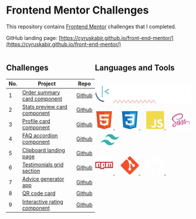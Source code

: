 # Frontend Mentor Challenges

This repository contains [Frontend Mentor](https://www.frontendmentor.io/challenges) challenges that I completed.

GitHub landing page: [https://cyruskabir.github.io/front-end-mentor/](https://cyruskabir.github.io/front-end-mentor/)

<div style="display:flex;justify-content:space-between">
<div>

## Challenges 

| No. | Project                                                                             | Repo |
| --- | ------------------------------------------------------------------------------------------------- | ---- |
| 1   | [Order summary card component](https://cyruskabir.github.io/front-end-mentor/order-summary-card)         | [Github](https://github.com/CyrusKabir/front-end-mentor/tree/main/order-summary-card) |
| 2   | [Stats preview card component](https://cyruskabir.github.io/front-end-mentor/stats-preview-card)         | [Github](https://github.com/CyrusKabir/front-end-mentor/tree/main/stats-preview-card) |
| 3   | [Profile card component](https://cyruskabir.github.io/front-end-mentor/profile-card)| [Github](https://github.com/CyrusKabir/front-end-mentor/tree/main/profile-card) |
| 4   | [FAQ accordion component](https://cyruskabir.github.io/front-end-mentor/faq-accordion-card)| [Github](https://github.com/CyrusKabir/front-end-mentor/tree/main/faq-accordion-card) |
| 5   | [Clipboard landing page](https://cyruskabir.github.io/front-end-mentor/clipboard-landing-page)| [Github](https://github.com/CyrusKabir/front-end-mentor/tree/main/clipboard-landing-page) |
| 6   | [Testimonials grid section](https://cyruskabir.github.io/front-end-mentor/testimonials-grid-section)| [Github](https://github.com/CyrusKabir/front-end-mentor/tree/main/testimonials-grid-section) |
| 7   | [Advice generator app](https://cyruskabir.github.io/front-end-mentor/advice-generator-app)| [Github](https://github.com/CyrusKabir/front-end-mentor/tree/main/advice-generator-app) |
| 8   | [QR code card](https://cyruskabir.github.io/front-end-mentor/qr-code-card)| [Github](https://github.com/CyrusKabir/front-end-mentor/tree/main/qr-code-card) |
| 9   | [Interactive rating component](https://cyruskabir.github.io/front-end-mentor/interactive-rating-card)| [Github](https://github.com/CyrusKabir/front-end-mentor/tree/main/interactive-rating-card) |

</div>
<div>

## Languages and Tools 
 <br>
 <a href="https://www.frontendmentor.io/" target="_blank" rel="noreferrer">
    <img
      src="./images/front-end-mentor-logo.svg"
      alt="front end mentor"
      width="350" 
      height="50"
    />
  </a>
  <br>
  <br>
  <a href="https://html.spec.whatwg.org/multipage/" target="_blank" rel="noreferrer">
    <img
      src="https://raw.githubusercontent.com/devicons/devicon/master/icons/html5/html5-original.svg"
      alt="html5"
      width="50"
      height="50"
    />
  </a>  
  &nbsp
  &nbsp
   <a href="https://www.w3.org/TR/css/" target="_blank" rel="noreferrer">
    <img
      src="https://raw.githubusercontent.com/devicons/devicon/master/icons/css3/css3-original.svg"
      alt="html5"
      width="50"
      height="50"
    />
  </a>
  &nbsp
  &nbsp
   <a href="https://developer.mozilla.org/en-US/docs/Web/JavaScript" target="_blank" rel="noreferrer">
    <img
      src="https://raw.githubusercontent.com/devicons/devicon/master/icons/javascript/javascript-plain.svg"
      alt="html5"
      width="50"
      height="50"
    />
  </a>
   &nbsp
  &nbsp
   <a href="https://sass-lang.com/documentation/" target="_blank" rel="noreferrer">
    <img
      src="https://raw.githubusercontent.com/devicons/devicon/master/icons/sass/sass-original.svg"
      alt="html5"
      width="50"
      height="50"
    />
  </a>
  &nbsp
  &nbsp
  <a href="https://docs.npmjs.com/" target="_blank" rel="noreferrer">
    <img
      src="https://raw.githubusercontent.com/devicons/devicon/master/icons/tailwindcss/tailwindcss-plain.svg"
      alt="html5"
      width="50"
      height="50"
    />
  </a>
  <br>
  <br>
  <a href="https://docs.npmjs.com/" target="_blank" rel="noreferrer">
    <img
      src="https://raw.githubusercontent.com/devicons/devicon/master/icons/npm/npm-original-wordmark.svg"
      alt="html5"
      width="50"
      height="50"
    />
  </a>
  &nbsp
  &nbsp
    <a href="https://git-scm.com/doc" target="_blank" rel="noreferrer">
    <img
      src="https://raw.githubusercontent.com/devicons/devicon/master/icons/git/git-plain.svg"
      alt="html5"
      width="50"
      height="50"
    />
  </a>
  &nbsp
  &nbsp
    <a href="https://docs.github.com/en/get-started" target="_blank" rel="noreferrer">
    <svg viewBox="0 0 128 128" width="50" height="50">
<g fill="#fff"><path fill-rule="evenodd" clip-rule="evenodd" d="M64 5.103c-33.347 0-60.388 27.035-60.388 60.388 0 26.682 17.303 49.317 41.297 57.303 3.017.56 4.125-1.31 4.125-2.905 0-1.44-.056-6.197-.082-11.243-16.8 3.653-20.345-7.125-20.345-7.125-2.747-6.98-6.705-8.836-6.705-8.836-5.48-3.748.413-3.67.413-3.67 6.063.425 9.257 6.223 9.257 6.223 5.386 9.23 14.127 6.562 17.573 5.02.542-3.903 2.107-6.568 3.834-8.076-13.413-1.525-27.514-6.704-27.514-29.843 0-6.593 2.36-11.98 6.223-16.21-.628-1.52-2.695-7.662.584-15.98 0 0 5.07-1.623 16.61 6.19C53.7 35 58.867 34.327 64 34.304c5.13.023 10.3.694 15.127 2.033 11.526-7.813 16.59-6.19 16.59-6.19 3.287 8.317 1.22 14.46.593 15.98 3.872 4.23 6.215 9.617 6.215 16.21 0 23.194-14.127 28.3-27.574 29.796 2.167 1.874 4.097 5.55 4.097 11.183 0 8.08-.07 14.583-.07 16.572 0 1.607 1.088 3.49 4.148 2.897 23.98-7.994 41.263-30.622 41.263-57.294C124.388 32.14 97.35 5.104 64 5.104z"></path><path d="M26.484 91.806c-.133.3-.605.39-1.035.185-.44-.196-.685-.605-.543-.906.13-.31.603-.395 1.04-.188.44.197.69.61.537.91zm2.446 2.729c-.287.267-.85.143-1.232-.28-.396-.42-.47-.983-.177-1.254.298-.266.844-.14 1.24.28.394.426.472.984.17 1.255zM31.312 98.012c-.37.258-.976.017-1.35-.52-.37-.538-.37-1.183.01-1.44.373-.258.97-.025 1.35.507.368.545.368 1.19-.01 1.452zm3.261 3.361c-.33.365-1.036.267-1.552-.23-.527-.487-.674-1.18-.343-1.544.336-.366 1.045-.264 1.564.23.527.486.686 1.18.333 1.543zm4.5 1.951c-.147.473-.825.688-1.51.486-.683-.207-1.13-.76-.99-1.238.14-.477.823-.7 1.512-.485.683.206 1.13.756.988 1.237zm4.943.361c.017.498-.563.91-1.28.92-.723.017-1.308-.387-1.315-.877 0-.503.568-.91 1.29-.924.717-.013 1.306.387 1.306.88zm4.598-.782c.086.485-.413.984-1.126 1.117-.7.13-1.35-.172-1.44-.653-.086-.498.422-.997 1.122-1.126.714-.123 1.354.17 1.444.663zm0 0"></path></g>
</svg>
  </a>
  &nbsp
  &nbsp
</div>


</div>
